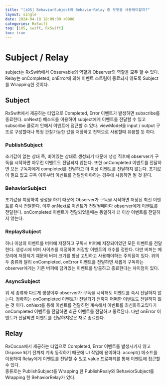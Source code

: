```yaml
---
title: "[iOS] BehaviorSubject와 BehaviorRelay 중 무엇을 사용해야할까?"
layout: single
date: 2024-04-18 18:09:00 +0900
categories: RxSwift
tag: [iOS, swift, RxSwift]
toc: true
---
```

 
# Subject / Relay
subject는 RxSwift에서 Observable의 역할과 Observer의 역할을 모두 할 수 있다. Relay는 onCompleted, onError에 의해 이벤트 스트림이 종료되지 않도록 Subject를 Wrapping한 것이다.

## Subject
RxSwift에서 제공하는 타입으로 Completed, Error 이벤트가 발생하면 subscribe를 종료한다. onNext() 메소드를 이용하여 subject에게 이벤트를 전달할 수 있고 subscribe 클로저 안에서 이벤트에 접근할 수 있다. viewModel을 input / output 구조로 구성할때나 특정 관찰가능한 값을 저장하고 전역으로 사용할때 유용할 듯 하다.

### PublishSubject
초기값이 없는 상태 즉, 비어있는 상태로 생성되기 때문에 생성 직후에 observer가 구독을 시작하면 아무런 이벤트도 전달되지 않는다. 또한 onCompleted 이벤트를 전달하면 모든 구독자에게 completed를 전달하고 더 이상 이벤트를 전달하지 않는다. 초기값이 필요 없고 구독 이후부터 이벤트를 전달받아야하는 경우에 사용하면 될 것 같다. 

### BehaviorSubject
초기값을 지정하여 생성을 하기 때문에 Observer가 구독을 시작하면 저장된 최신 이벤트를 즉시 전달한다. 이후 onNext로 이벤트가 전달될때마다 observer에게 이벤트를 전달한다. onCompleted 이벤트가 전달되었을때는 동일하게 더 이상 이벤트를 전달하지 않는다.

### ReplaySubject
하나 이상의 이벤트를 버퍼에 저장하고 구독시 버퍼에 저장되어있던 모든 이벤트를 전달한다. 생성시에 버퍼 사이즈를 지정하여 저장할 이벤트의 개수를 정한다. 다만 버퍼는 메모리에 저장되기 떄문에 버퍼 크기를 항상 고민하고 사용해야하는 주의점이 있다. 위의 두 종류와 달리 onCompleted, onError 이벤트를 전달하면 새롭게 구독하는 observer에게는 기존 버퍼에 담겨있는 이벤트를 방출하고 종료한다는 차이점이 있다.

### AsyncSubject
위 세 종류와 다르게 생성이후 observer가 구독을 시작해도 이벤트를 즉시 전달하지 않는다. 정확히는 onCompleted 이벤트가 전달되기 전까지 어떠한 이벤트도 전달하지 않는 것 이다. onNext를 통해 이벤트를 전달하면 계속해서 이벤트를 최신화하고있다가 onCompleted 이벤트를 전달하면 최근 이벤트를 전달하고 종료된다. 다만 onError 이벤트가 전달되면 이벤트를 전달하지않은 채로 종료한다.

## Relay
RxCocoa에서 제공하는 타입으로 Completed, Error 이벤트를 발생시키지 않고 Dispose 되기 전까지 계속 동작하기 때문에 UI 작업에 용이하다. accept() 메소드를 이용하여 Relay에게 이벤트를 전달할 수 있고 value 프로퍼티를 통해 이벤트에 접근할 수 있다. <br>
종류로는 PublishSubject를 Wrapping 한 PublishRealy와 BehaviorSubject를 Wrapping 한 BehaviorRelay가 있다.
